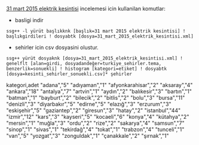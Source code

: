 [31 mart 2015 elektrik kesintisi](http://derino.github.io/ssgpp_workspace/31-mart-2015-elektrik-kesintisi/sehirler/) incelemesi icin kullanilan komutlar:

* basligi indir
```
ssg++ -l yürüt başlıkknk [başlık=31 mart 2015 elektrik kesintisi] ! başlıkgirdileri ! dosyabtk [dosya=31_mart_2015_elektrik_kesintisi.xml]
```

* sehirler icin csv dosyasini olustur.
```
ssg++ yürüt dosyaknk [dosya=31_mart_2015_elektrik_kesintisi.xml] ! genelflt [alan=girdi, dosyadandeğer=turkiye_sehirler.tema, benzerlik=sonuekli] ! histogram [kategori=etiket] ! dosyabtk [dosya=kesinti_sehirler_sonuekli.csv]* şehirler
```

kategori,adet
"adana","5"
"adıyaman","1"
"afyonkarahisar","2"
"aksaray","4"
"ankara","18"
"antalya","7"
"artvin","1"
"aydın","2"
"balıkesir","3"
"bartın","1"
"batman","1"
"bayburt","2"
"bilecik","2"
"bitlis","2"
"bolu","3"
"bursa","11"
"denizli","3"
"diyarbakır","5"
"edirne","5"
"elazığ","3"
"erzurum","3"
"eskişehir","5"
"gaziantep","2"
"giresun","3"
"hatay","2"
"istanbul","44"
"izmir","12"
"kars","3"
"kayseri","5"
"kocaeli","6"
"konya","4"
"kütahya","2"
"mersin","1"
"muğla","3"
"ordu","2"
"rize","2"
"sakarya","4"
"samsun","7"
"sinop","1"
"sivas","1"
"tekirdağ","4"
"tokat","1"
"trabzon","4"
"tunceli","1"
"van","5"
"yozgat","3"
"zonguldak","1"
"çanakkale","2"
"şırnak","1"



